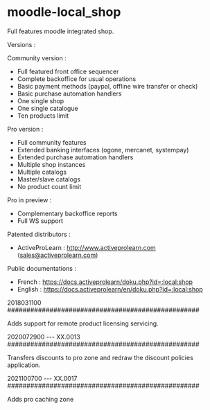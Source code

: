 # moodle-local_shop

Full features moodle integrated shop.

Versions : 

Community version :
   - Full featured front office sequencer
   - Complete backoffice for usual operations
   - Basic payment methods (paypal, offline wire transfer or check)
   - Basic purchase automation handlers
   - One single shop
   - One single catalogue
   - Ten products limit

Pro version :
   - Full community features
   - Extended banking interfaces (ogone, mercanet, systempay)
   - Extended purchase automation handlers
   - Multiple shop instances
   - Multiple catalogs
   - Master/slave catalogs
   - No product count limit

Pro in preview :
   - Complementary backoffice reports
   - Full WS support

Patented distributors :

   - ActiveProLearn : http://www.activeprolearn.com (sales@activeprolearn.com)

Public documentations : 

   - French : https://docs.activeprolearn/doku.php?id=:local:shop
   - English : https://docs.activeprolearn/en/doku.php?id=:local:shop

2018031100
##################################################

Adds support for remote product licensing servicing.

2020072900 --- XX.0013
##################################################

Transfers discounts to pro zone and redraw the discount policies application.

2021100700 --- XX.0017
##################################################

Adds pro caching zone